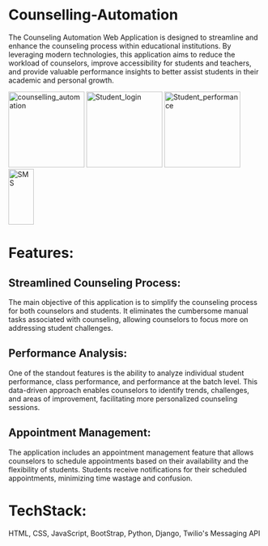 # Counselling-Automation
The Counseling Automation Web Application is designed to streamline and enhance the counseling process within educational institutions. By leveraging modern technologies, this application aims to reduce the workload of counselors, improve accessibility for students and teachers, and provide valuable performance insights to better assist students in their academic and personal growth.

<img width="150" alt="counselling_automation" src="https://github.com/user-attachments/assets/be0f020d-d3c0-45ff-93c7-5d7544321cb6">
<img width="150" alt="Student_login" src="https://github.com/user-attachments/assets/557cbaa5-bb2d-4e3a-aac5-2abcbfebdf97">
<img width="150" alt="Student_performance" src="https://github.com/user-attachments/assets/10fd5e46-6984-4bd5-a8a4-02f2c5886fdb">
<img width="50" height=110 alt="SMS" src="https://github.com/user-attachments/assets/f7f15174-8258-4d4a-8bfd-131ffab129f0">
 



# Features:
  ## Streamlined Counseling Process: 
The main objective of this application is to simplify the counseling process for both counselors and students. It eliminates the cumbersome manual tasks associated with counseling, allowing counselors to focus more on addressing student challenges.

  ## Performance Analysis: 
One of the standout features is the ability to analyze individual student performance, class performance, and performance at the batch level. This data-driven approach enables counselors to identify trends, challenges, and areas of improvement, facilitating more personalized counseling sessions.

  ## Appointment Management: 
The application includes an appointment management feature that allows counselors to schedule appointments based on their availability and the flexibility of students. Students receive notifications for their scheduled appointments, minimizing time wastage and confusion.

# TechStack:
HTML, CSS, JavaScript, BootStrap, Python, Django, Twilio's Messaging API
